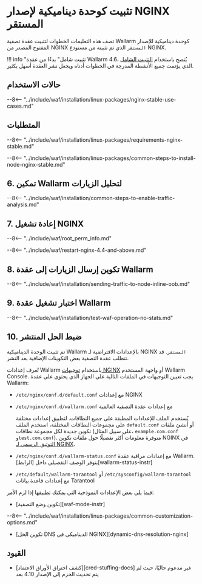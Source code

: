 # تثبيت كوحدة ديناميكية لإصدار NGINX المستقر

تصف هذه التعليمات الخطوات لتثبيت عقدة تصفية Wallarm كوحدة ديناميكية للإصدار المفتوح المصدر من NGINX `المستقر` الذي تم تثبيته من مستودع NGINX.

!!! info "تثبيت شامل"
    بدءًا من عقدة Wallarm 4.6، يُنصح باستخدام [التثبيت الشامل](all-in-one.md) الذي يؤتمت جميع الأنشطة المدرجة في الخطوات أدناه ويجعل نشر العقدة أسهل بكثير.

## حالات الاستخدام

--8<-- "../include/waf/installation/linux-packages/nginx-stable-use-cases.md"

## المتطلبات

--8<-- "../include/waf/installation/linux-packages/requirements-nginx-stable.md"

--8<-- "../include/waf/installation/linux-packages/common-steps-to-install-node-nginx-stable.md"

## 6. تمكين Wallarm لتحليل الزيارات

--8<-- "../include/waf/installation/common-steps-to-enable-traffic-analysis.md"

## 7. إعادة تشغيل NGINX

--8<-- "../include/waf/root_perm_info.md"

--8<-- "../include/waf/restart-nginx-4.4-and-above.md"

## 8. تكوين إرسال الزيارات إلى عقدة Wallarm

--8<-- "../include/waf/installation/sending-traffic-to-node-inline-oob.md"

## 9. اختبار تشغيل عقدة Wallarm

--8<-- "../include/waf/installation/test-waf-operation-no-stats.md"

## 10. ضبط الحل المنتشر

تم تثبيت الوحدة الديناميكية Wallarm بالإعدادات الافتراضية لـ NGINX `المستقر`. قد تتطلب عقدة التصفية بعض التكوينات الإضافية بعد النشر.

تُعرف إعدادات Wallarm باستخدام [توجيهات NGINX](../../admin-en/configure-parameters-en.md) أو واجهة المستخدم Wallarm Console. يجب تعيين التوجيهات في الملفات التالية على الجهاز الذي يحتوي على عقدة Wallarm:

* `/etc/nginx/conf.d/default.conf` مع إعدادات NGINX
* `/etc/nginx/conf.d/wallarm.conf` مع إعدادات عقدة التصفية العالمية

    يُستخدم الملف للإعدادات المطبقة على جميع النطاقات. لتطبيق إعدادات مختلفة على مجموعات النطاقات المختلفة، استخدم الملف `default.conf` أو أنشئ ملفات تكوين جديدة لكل مجموعة نطاقات (على سبيل المثال، `example.com.conf` و`test.com.conf`). متوفرة معلومات أكثر تفصيلًا حول ملفات تكوين NGINX في [التوثيق الرسمي لـ NGINX](https://nginx.org/en/docs/beginners_guide.html).
* `/etc/nginx/conf.d/wallarm-status.conf` مع إعدادات مراقبة عقدة Wallarm. يتوفر الوصف التفصيلي داخل [الرابط][wallarm-status-instr]
* `/etc/default/wallarm-tarantool` أو `/etc/sysconfig/wallarm-tarantool` مع إعدادات قاعدة بيانات Tarantool

فيما يلي بعض الإعدادات النموذجية التي يمكنك تطبيقها إذا لزم الأمر:

* [تكوين وضع التصفية][waf-mode-instr]

--8<-- "../include/waf/installation/linux-packages/common-customization-options.md"

* [تكوين الحل DNS الديناميكي في NGINX][dynamic-dns-resolution-nginx]

## القيود

* [كشف اختراق الأوراق الاعتماد][cred-stuffing-docs] غير مدعوم حاليًا، حيث لم يتم تحديث الحزم إلى الإصدار 4.10 بعد